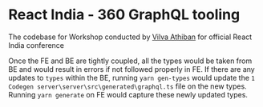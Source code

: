 # React India - 360 GraphQL tooling

The codebase for Workshop conducted by [Vilva Athiban](https://twitter.com/vilvaathibanpb) for official React India conference

Once the FE and BE are tightly coupled, all the types would be taken from BE and would result in errors if not followed properly in FE.
If there are any updates to `types` within the BE, running `yarn gen-types` would update the `1 Codegen server\server\src\generated\graphql.ts` file on the new types. Running `yarn generate` on FE would capture these newly updated types.
